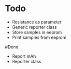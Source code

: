# Todo

* Resistance as parameter
* Generic reporter class
* Store samples in eeprom
* Print samples from eeprom

#Done
* Report mAh
* Reporter class